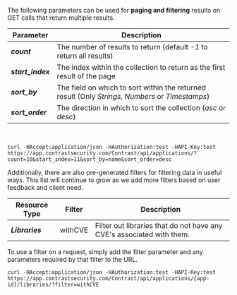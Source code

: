 <!--
title: "Paging And Filtering"
description: "Information on paging and filtering"
tags: "tools API v2 filtering paging"
-->

The following parameters can be used for **paging and filtering** results on GET calls that return multiple results.

Parameter | Description
--------- | -----------
***count*** | The number of results to return (default *-1* to return all results)
***start_index*** | The index within the collection to return as the first result of the page
***sort_by*** | The field on which to sort within the returned result (Only *Strings*, *Numbers* or *Timestamps*)
***sort_order*** | The direction in which to sort the collection (*asc* or *desc*)

<br>

```
curl -HAccept:application/json -HAuthorization:test -HAPI-Key:test https://app.contrastsecurity.com/Contrast/api/applications/?count=10&start_index=11&sort_by=name&sort_order=desc
```


Additionally, there are also pre-generated filters for filtering data in useful ways. This list will continue to grow as we add more filters based on user feedback and client need.

Resource Type | Filter | Description
------------- | ------ | -----------
***Libraries*** | withCVE | Filter out libraries that do not have any CVE's associated with them.


To use a filter on a request, simply add the filter parameter and any parameters required by that filter to the URL.


```
curl -HAccept:application/json -HAuthorization:test -HAPI-Key:test https://app.contrastsecurity.com/Contrast/api/applications/{app-id}/libraries/?filter=withCVE
```
